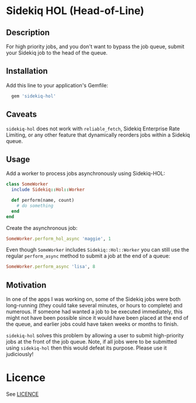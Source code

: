 Sidekiq HOL (Head-of-Line)
==========================

## Description

For high priority jobs, and you don't want to bypass the job queue, submit your Sidekiq job to the head of the queue.

## Installation

Add this line to your application's Gemfile:

```ruby
  gem 'sidekiq-hol'
```

## Caveats

`sidekiq-hol` does not work with `reliable_fetch`, Sidekiq Enterprise Rate Limiting, or any other feature that dynamically reorders jobs within a Sidekiq queue.

## Usage

Add a worker to process jobs asynchronously using Sidekiq-HOL:

```ruby
class SomeWorker
  include Sidekiq::Hol::Worker

  def perform(name, count)
    # do something
  end
end
```

Create the asynchronous job:

```ruby
SomeWorker.perform_hol_async 'maggie', 1
```

Even though `SomeWorker` includes `Sidekiq::Hol::Worker` you can still use the regular `perform_async` method to submit a job at the end of a queue:

```ruby
SomeWorker.perform_async 'lisa', 8
```

## Motivation

In one of the apps I was working on, some of the Sidekiq jobs were both long-running (they could take several minutes, or hours to complete) and numerous. If someone had wanted a job to be executed immediately, this might not have been possible since it would have been placed at the end of the queue, and earlier jobs could have taken weeks or months to finish.

`sidekiq-hol` solves this problem by allowing a user to submit high-priority jobs at the front of the job queue. Note, if all jobs were to be submitted using `sidekiq-hol` then this would defeat its purpose. Please use it judiciously!

Licence
=======

See [LICENCE](https://github.com/mykoweb/sidekiq-hol/blob/master/LICENSE)
